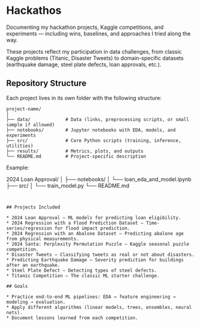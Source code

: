# Hackathos

Documenting my hackathon projects, Kaggle competitions, and experiments — including wins, baselines, and approaches I tried along the way.

These projects reflect my participation in data challenges, from classic Kaggle problems (Titanic, Disaster Tweets) to domain-specific datasets (earthquake damage, steel plate defects, loan approvals, etc.).


## Repository Structure

Each project lives in its own folder with the following structure:

```
project-name/
│
├── data/             # Data (links, preprocessing scripts, or small sample if allowed)
├── notebooks/        # Jupyter notebooks with EDA, models, and experiments
├── src/              # Core Python scripts (training, inference, utilities)
├── results/          # Metrics, plots, and outputs
└── README.md         # Project-specific description
```

Example:

2024 Loan Approval/
│
├── notebooks/
│   └── loan_eda_and_model.ipynb
├── src/
│   └── train_model.py
└── README.md
```


## Projects Included

* 2024 Loan Approval – ML models for predicting loan eligibility.
* 2024 Regression with a Flood Prediction Dataset – Time-series/regression for flood impact prediction.
* 2024 Regression with an Abalone Dataset – Predicting abalone age from physical measurements.
* 2024 Santa: Perplexity Permutation Puzzle – Kaggle seasonal puzzle competition.
* Disaster Tweets – Classifying tweets as real or not about disasters.
* Predicting Earthquake Damage – Severity prediction for buildings after an earthquake.
* Steel Plate Defect – Detecting types of steel defects.
* Titanic Competition – The classic ML starter challenge.

## Goals

* Practice end-to-end ML pipelines: EDA → feature engineering → modeling → evaluation.
* Apply different algorithms (linear models, trees, ensembles, neural nets).
* Document lessons learned from each competition.
